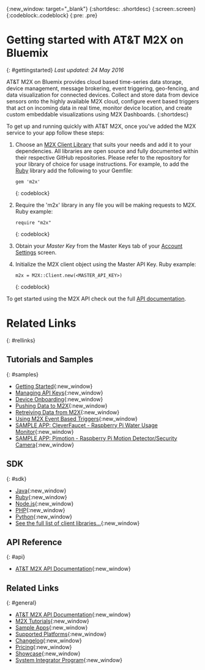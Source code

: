 {:new_window: target="_blank"}
{:shortdesc: .shortdesc}
{:screen:.screen}
{:codeblock:.codeblock}
{:pre: .pre}

# Getting started with AT&T M2X on Bluemix
{: #gettingstarted}
*Last updated: 24 May 2016*

AT&T M2X on Bluemix provides cloud based time-series data storage, device management, message brokering, event triggering, geo-fencing, and data visualization for connected devices. Collect and store data from device sensors onto the highly available M2X cloud, configure event based triggers that act on incoming data in real time, monitor device location, and create custom embeddable visualizations using M2X Dashboards.
{:shortdesc}

To get up and running quickly with AT&T M2X, once you've added the M2X service to your app follow these steps:

1. Choose an [M2X Client Library](https://m2x.att.com/developer/client-libraries) that suits your needs and add it to your dependencies. All libraries are open source and fully documented within their respective GitHub repositories. Please refer to the repository for your library of choice for usage instructions. For example, to add the [Ruby](https://github.com/attm2x/m2x-ruby) library add the following to your Gemfile:

	```
	gem 'm2x'
	```
	{: codeblock}
	
2. Require the 'm2x' library in any file you will be making requests to M2X. Ruby example:

	```
	require "m2x"
	```
	{: codeblock}

3. Obtain your _Master Key_ from the Master Keys tab of your [Account Settings](https://m2x.att.com/account#master-keys) screen.

4. Initialize the M2X client object using the Master API Key. Ruby example:

	```
	m2x = M2X::Client.new(<MASTER_API_KEY>)
	```
	{: codeblock}

To get started using the M2X API check out the full [API documentation](https://m2x.att.com/developer/documentation/v2/overview).

# Related Links
{: #rellinks}

## Tutorials and Samples
{: #samples}

* [Getting Started](https://m2x.att.com/developer/get-started){:new_window}
* [Managing API Keys](https://m2x.att.com/developer/tutorials/managing-api-keys){:new_window}
* [Device Onboarding](https://m2x.att.com/developer/tutorials/device-onboarding){:new_window}
* [Pushing Data to M2X](https://m2x.att.com/developer/tutorials/pushing-data){:new_window}
* [Retreiving Data from M2X](https://m2x.att.com/developer/tutorials/retrieving-data){:new_window}
* [Using M2X Event Based Triggers](https://m2x.att.com/developer/tutorials/triggers){:new_window}
* [SAMPLE APP: CleverFaucet - Raspberry Pi Water Usage Monitor](https://github.com/attm2x/m2x-sample-cleverfaucet){:new_window}
* [SAMPLE APP: Pimotion - Raspberry Pi Motion Detector/Security Camera](https://github.com/citrusbyte/pimotion){:new_window}

## SDK
{: #sdk}

* [Java](https://github.com/attm2x/m2x-java){:new_window}
* [Ruby](https://github.com/attm2x/m2x-ruby){:new_window}
* [Node.js](https://github.com/attm2x/m2x-nodejs){:new_window}
* [PHP](https://github.com/attm2x/m2x-PHP){:new_window}
* [Python](https://github.com/attm2x/m2x-python){:new_window}
* [See the full list of client libraries...](https://m2x.att.com/developer/client-libraries){:new_window}

## API Reference
{: #api}

* [AT&T M2X API Documentation](https://m2x.att.com/developer/documentation/v2/overview){:new_window}

## Related Links
{: #general}

* [AT&T M2X API Documentation](https://m2x.att.com/developer/documentation/v2/overview){:new_window}
* [M2X Tutorials](https://m2x.att.com/developer/tutorials){:new_window}
* [Sample Apps](https://m2x.att.com/developer/sample-code){:new_window}
* [Supported Platforms](https://m2x.att.com/developer/supported-platforms){:new_window}
* [Changelog](http://changelog-m2x.att.com/){:new_window}
* [Pricing](https://m2x.att.com/pricing){:new_window}
* [Showcase](https://m2x.att.com/explore/showcase){:new_window}
* [System Integrator Program](https://iotservices.att.com/integrators){:new_window}
